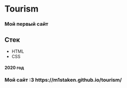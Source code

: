<h1>Tourism</h1>
<h3>Мой первый сайт</h3>

<h2>Стек</h2>

- HTML
- CSS


<h4>2020 год</h4>

<h3>Мой сайт :3  https://m1staken.github.io/tourism/</h3>
